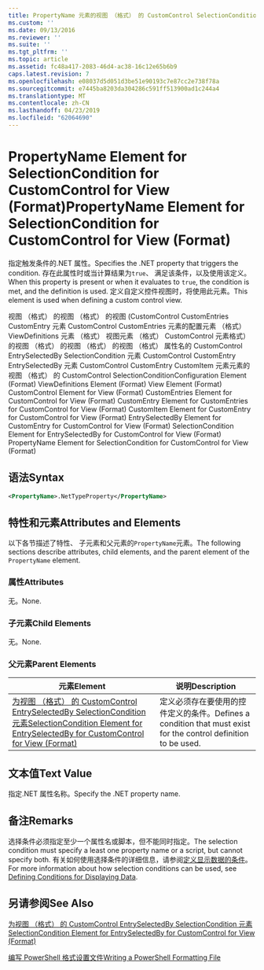 ```yaml
---
title: PropertyName 元素的视图 （格式） 的 CustomControl SelectionCondition |Microsoft Docs
ms.custom: ''
ms.date: 09/13/2016
ms.reviewer: ''
ms.suite: ''
ms.tgt_pltfrm: ''
ms.topic: article
ms.assetid: fc48a417-2083-46d4-ac38-16c12e65b6b9
caps.latest.revision: 7
ms.openlocfilehash: e08037d5d051d3be51e90193c7e87cc2e738f78a
ms.sourcegitcommit: e7445ba8203da304286c591ff513900ad1c244a4
ms.translationtype: MT
ms.contentlocale: zh-CN
ms.lasthandoff: 04/23/2019
ms.locfileid: "62064690"
---
```

# <a name="propertyname-element-for-selectioncondition-for-customcontrol-for-view-format"></a><span data-ttu-id="bb3de-102">PropertyName Element for SelectionCondition for CustomControl for View (Format)</span><span class="sxs-lookup"><span data-stu-id="bb3de-102">PropertyName Element for SelectionCondition for CustomControl for View (Format)</span></span>

<span data-ttu-id="bb3de-103">指定触发条件的.NET 属性。</span><span class="sxs-lookup"><span data-stu-id="bb3de-103">Specifies the .NET property that triggers the condition.</span></span> <span data-ttu-id="bb3de-104">存在此属性时或当计算结果为`true`、 满足该条件，以及使用该定义。</span><span class="sxs-lookup"><span data-stu-id="bb3de-104">When this property is present or when it evaluates to `true`, the condition is met, and the definition is used.</span></span> <span data-ttu-id="bb3de-105">定义自定义控件视图时，将使用此元素。</span><span class="sxs-lookup"><span data-stu-id="bb3de-105">This element is used when defining a custom control view.</span></span>

<span data-ttu-id="bb3de-106">视图 （格式） 的视图 （格式） 的视图 (CustomControl CustomEntries CustomEntry 元素 CustomControl CustomEntries 元素的配置元素 （格式） ViewDefinitions 元素 （格式） 视图元素 （格式） CustomControl 元素格式） 的视图 （格式） 的视图 （格式） 的视图 （格式） 属性名的 CustomControl EntrySelectedBy SelectionCondition 元素 CustomControl CustomEntry EntrySelectedBy 元素 CustomControl CustomEntry CustomItem 元素元素的视图 （格式） 的 CustomControl SelectionCondition</span><span class="sxs-lookup"><span data-stu-id="bb3de-106">Configuration Element (Format) ViewDefinitions Element (Format) View Element (Format) CustomControl Element for View (Format) CustomEntries Element for CustomControl for View (Format) CustomEntry Element for CustomEntries for CustomControl for View (Format) CustomItem Element for CustomEntry for CustomControl for View (Format) EntrySelectedBy Element for CustomEntry for CustomControl for View (Format) SelectionCondition Element for EntrySelectedBy for CustomControl for View (Format) PropertyName Element for SelectionCondition for CustomControl for View (Format)</span></span>

## <a name="syntax"></a><span data-ttu-id="bb3de-107">语法</span><span class="sxs-lookup"><span data-stu-id="bb3de-107">Syntax</span></span>

```xml
<PropertyName>.NetTypeProperty</PropertyName>
```

## <a name="attributes-and-elements"></a><span data-ttu-id="bb3de-108">特性和元素</span><span class="sxs-lookup"><span data-stu-id="bb3de-108">Attributes and Elements</span></span>

<span data-ttu-id="bb3de-109">以下各节描述了特性、 子元素和父元素的`PropertyName`元素。</span><span class="sxs-lookup"><span data-stu-id="bb3de-109">The following sections describe attributes, child elements, and the parent element of the `PropertyName` element.</span></span>

### <a name="attributes"></a><span data-ttu-id="bb3de-110">属性</span><span class="sxs-lookup"><span data-stu-id="bb3de-110">Attributes</span></span>

<span data-ttu-id="bb3de-111">无。</span><span class="sxs-lookup"><span data-stu-id="bb3de-111">None.</span></span>

### <a name="child-elements"></a><span data-ttu-id="bb3de-112">子元素</span><span class="sxs-lookup"><span data-stu-id="bb3de-112">Child Elements</span></span>

<span data-ttu-id="bb3de-113">无。</span><span class="sxs-lookup"><span data-stu-id="bb3de-113">None.</span></span>

### <a name="parent-elements"></a><span data-ttu-id="bb3de-114">父元素</span><span class="sxs-lookup"><span data-stu-id="bb3de-114">Parent Elements</span></span>

|<span data-ttu-id="bb3de-115">元素</span><span class="sxs-lookup"><span data-stu-id="bb3de-115">Element</span></span>|<span data-ttu-id="bb3de-116">说明</span><span class="sxs-lookup"><span data-stu-id="bb3de-116">Description</span></span>|
|-------------|-----------------|
|[<span data-ttu-id="bb3de-117">为视图 （格式） 的 CustomControl EntrySelectedBy SelectionCondition 元素</span><span class="sxs-lookup"><span data-stu-id="bb3de-117">SelectionCondition Element for EntrySelectedBy for CustomControl for View (Format)</span></span>](./selectioncondition-element-for-entryselectedby-for-customcontrol-format.md)|<span data-ttu-id="bb3de-118">定义必须存在要使用的控件定义的条件。</span><span class="sxs-lookup"><span data-stu-id="bb3de-118">Defines a condition that must exist for the control definition to be used.</span></span>|

## <a name="text-value"></a><span data-ttu-id="bb3de-119">文本值</span><span class="sxs-lookup"><span data-stu-id="bb3de-119">Text Value</span></span>

<span data-ttu-id="bb3de-120">指定.NET 属性名称。</span><span class="sxs-lookup"><span data-stu-id="bb3de-120">Specify the .NET property name.</span></span>

## <a name="remarks"></a><span data-ttu-id="bb3de-121">备注</span><span class="sxs-lookup"><span data-stu-id="bb3de-121">Remarks</span></span>

<span data-ttu-id="bb3de-122">选择条件必须指定至少一个属性名或脚本，但不能同时指定。</span><span class="sxs-lookup"><span data-stu-id="bb3de-122">The selection condition must specify a least one property name or a script, but cannot specify both.</span></span> <span data-ttu-id="bb3de-123">有关如何使用选择条件的详细信息，请参阅[定义显示数据的条件](./defining-conditions-for-displaying-data.md)。</span><span class="sxs-lookup"><span data-stu-id="bb3de-123">For more information about how selection conditions can be used, see [Defining Conditions for Displaying Data](./defining-conditions-for-displaying-data.md).</span></span>

## <a name="see-also"></a><span data-ttu-id="bb3de-124">另请参阅</span><span class="sxs-lookup"><span data-stu-id="bb3de-124">See Also</span></span>

[<span data-ttu-id="bb3de-125">为视图 （格式） 的 CustomControl EntrySelectedBy SelectionCondition 元素</span><span class="sxs-lookup"><span data-stu-id="bb3de-125">SelectionCondition Element for EntrySelectedBy for CustomControl for View (Format)</span></span>](./selectioncondition-element-for-entryselectedby-for-customcontrol-format.md)

[<span data-ttu-id="bb3de-126">编写 PowerShell 格式设置文件</span><span class="sxs-lookup"><span data-stu-id="bb3de-126">Writing a PowerShell Formatting File</span></span>](./writing-a-powershell-formatting-file.md)
